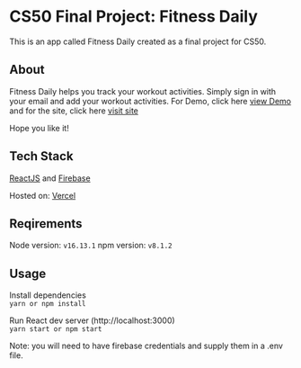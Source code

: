 # CS50 Final Project: Fitness Daily

This is an app called Fitness Daily created as a final project for CS50.

## About

Fitness Daily helps you track your workout activities. Simply sign in with your email and add your workout activities. For Demo, click here [view Demo](https://youtu.be/G_n0fd50dT8) and for the site, click here [visit site](https://fitness-first-five.vercel.app/)

Hope you like it!

## Tech Stack

[ReactJS](https://reactjs.org/) and [Firebase](https://firebase.google.com/)

Hosted on:
[Vercel](https://vercel.com/)

## Reqirements

Node version: `v16.13.1`
npm version: `v8.1.2`

## Usage

Install dependencies\
`yarn or npm install`

Run React dev server (http://localhost:3000) \
`yarn start or npm start`

Note: you will need to have firebase credentials and supply them in a .env file.
